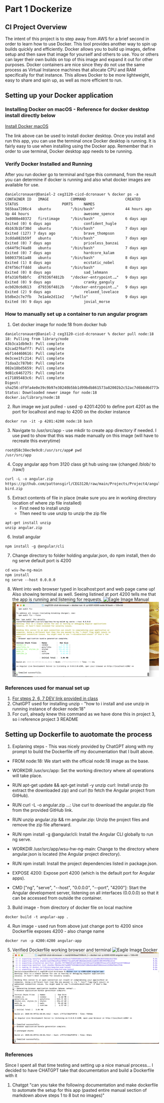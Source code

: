 # Part 1 Dockerize

## CI Project Overview

The intent of this project is to step away from AWS for a brief second in order to learn how to use Docker. 
This tool provides another way to spin up builds quickly and efficiently. Docker allows you to build up images,
define setup and then save that image for yourself and others to use. You or others can layer their own builds on top of 
this image and expand it out for other purposes. Docker containers are nice since they do not use the same process
as Virtual Instance machines that allocate CPU and RAM specifically for that instance. This allows Docker to be more
lightweight, easy to share and spin up, as well as more efficient to run.

## Setting up your Docker application

### Installing Docker on macOS - Reference for docker desktop install directly below

[Install Docker macOS](https://docs.docker.com/desktop/setup/install/mac-install/)

The link above can be used to install docker desktop. Once you install and run this app, you can use the terminal once 
Docker desktop is running. It is fairly easy to use when installing using the Docker app. Remember that in order to use terminal,
Docker desktop app needs to be running. 

### Verify Docker Installed and Running

After you run docker go to terminal and type this command, from the result you can determine if docker is running and also what
docker images are available for use.
```
danielcronauer@Daniel-2 ceg3120-cicd-dcronauer % docker ps -a
CONTAINER ID   IMAGE          COMMAND                  CREATED        STATUS                    PORTS     NAMES
565baa7206c4   ubuntu         "/bin/bash"              44 hours ago   Up 44 hours                         awesome_spence
3e8008e40372   firstimage     "/bin/bash"              6 days ago     Exited (0) 6 days ago               confident_hugle
4b163b1bf30d   ubuntu         "/bin/bash"              7 days ago     Exited (127) 7 days ago             brave_thompson
3cdda882b59f   ubuntu         "/bin/bash"              7 days ago     Exited (0) 7 days ago               priceless_banzai
c644f9c74ad8   ubuntu         "/bin/bash"              7 days ago     Exited (0) 7 days ago               hardcore_kalam
b60037561a48   ubuntu         "/bin/bash"              8 days ago     Exited (1) 8 days ago               ecstatic_nobel
d74f56cffddd   ubuntu         "/bin/bash"              8 days ago     Exited (0) 8 days ago               sad_lehmann
0fa316fb8bfc   d79336f4812b   "/docker-entrypoint.…"   9 days ago     Exited (0) 9 days ago               cranky_ganguly
ecb020c6d613   d79336f4812b   "/docker-entrypoint.…"   9 days ago     Exited (2) 9 days ago               relaxed_lovelace
b5dbe2c7e7fb   7e1a4e2d11e2   "/hello"                 9 days ago     Exited (0) 9 days ago               jovial_morse
```

### How to manually set up a container to run angular program

1. Get docker image for node:18 from docker hub
```
danielcronauer@Daniel-2 ceg3120-cicd-dcronauer % docker pull node:18
18: Pulling from library/node
43b3ca1db9e3: Pull complete 
62cad2f6aff7: Pull complete 
ebf144460616: Pull complete 
0e3cee1fc214: Pull complete 
71daa2c787b0: Pull complete 
002e18bd5659: Pull complete 
9d81c6467275: Pull complete 
e171895483c6: Pull complete 
Digest: sha256:df9fa4e0e39c9b97e30240b5bb1d99bdb861573a82002b2c52ac7d6b8d6d773e
Status: Downloaded newer image for node:18
docker.io/library/node:18
```
2. Run image we just pulled - used -p 4201:4200 to define port 4201 as the port for localhost and map to 4200 on the docker instance
```
docker run -it -p 4201:4200 node:18 bash
```

3. Navigate to /usr/src/app - use mkdir to create app directory if needed. I use pwd to show
that this was made manually on this image (will have to recreate this everytime)
```
root@58c38ec9e9c0:/usr/src/app# pwd
/usr/src/app
```
4. Copy angular app from 3120 class git hub using raw (changed /blob/ to /raw/)
```
curl -L -o angular.zip https://github.com/pattonsgirl/CEG3120/raw/main/Projects/Project4/angular-bird.zip
```
5. Extract contents of file in place (make sure you are in working directory location of where zip file installed)
   - First need to install unzip
   - Then need to use unzip to unzip the zip file
```
apt-get install unzip
unzip angular.zip
```
6. Install angular
```
npm install -g @angular/cli
```

7. Change directory to folder holding angular.json, do npm install, then do ng serve default port is 4200
```
cd wsu-hw-ng-main
npm install
ng serve --host 0.0.0.0
```
8. Went into web browser typed in localhost:port and web page came up! Also showing terminal as well. Seeing listined at port 4200 tells me that the app is running and listening for requests.
![Eagle Image Manual](images/manualEagle.png)<br>
![Terminal Image Manual](images/manualTerminalRunning.png)

### References used for manual set up
1. [For steps 2, 6, 7 DEV link provided in class](https://dev.to/rodrigokamada/creating-and-running-an-angular-application-in-a-docker-container-40mk)
2. ChatGPT used for installing unzip - "how to i install and use unzip in running instance of docker node:18"
3. For curl, already knew this command as we have done this in project 3, so i reference project 3 README

## Setting up Dockerfile to auotomate the process

1. Explaning steps - This was nicely provided by ChatGPT along with my prompt to build the Dockerfile off my documentation that I built above.

- FROM node:18: We start with the official node:18 image as the base.

- WORKDIR /usr/src/app: Set the working directory where all operations will take place.

- RUN apt-get update && apt-get install -y unzip curl: Install unzip (to extract the downloaded zip) and curl (to fetch the Angular project from GitHub).

- RUN curl -L -o angular.zip ...: Use curl to download the angular.zip file from the provided GitHub link.

- RUN unzip angular.zip && rm angular.zip: Unzip the project files and remove the zip file afterward.

- RUN npm install -g @angular/cli: Install the Angular CLI globally to run ng serve.

- WORKDIR /usr/src/app/wsu-hw-ng-main: Change to the directory where angular.json is located (the Angular project directory).

- RUN npm install: Install the project dependencies listed in package.json.

- EXPOSE 4200: Expose port 4200 (which is the default port for Angular apps).

- CMD ["ng", "serve", "--host", "0.0.0.0", "--port", "4200"]: Start the Angular development server, listening on all interfaces (0.0.0.0) so that it can be accessed from outside the container.

3. Build image - from directory of docker file on local machine
```
docker build -t angular-app . 
```

4. Run image - used run from above just change port to 4200 since Dockerfile exposes 4200 - also change name
```
docker run -p 4200:4200 angular-app 
```

5. Verified Dockerfile working browser and terminal
![Eagle Image Docker](images/dockerfileEagle.png)<br>
![Terminal Image Docker](images/dockerfileTerminal.png)
### References
Since I spent all that time testing and setting up a nice manual process... I decided to have CHATGPT take that documentation and build a Dockerfile with it
1. Chatgpt "can you take the following documentation and make dockerfile to automate the setup for this app (pasted entire manual section of markdown above steps 1 to 8 but no images)"
